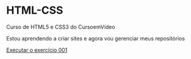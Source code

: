 # HTML-CSS
 Curso de HTML5 e CSS3 do CursoemVídeo
 
Estou aprendendo a criar sites e agora vou gerenciar meus repositórios 

<a href="https://feliphedaniel.github.io/HTML-CSS/exercicios/ex001/index.html">Executar o exercício 001